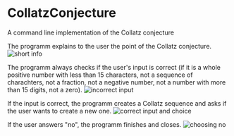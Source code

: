 # CollatzConjecture
A command line implementation of the Collatz conjecture

The programm explains to the user the point of the Collatz conjecture.
![short info](https://user-images.githubusercontent.com/89091847/129768901-60b7c38f-6f13-422f-adf0-339910cf5852.png)

The programm always checks if the user's input is correct (if it is a whole positive number with less than 15 characters, not a sequence of charachters, not a fraction, not a negative number, not a number with more than 15 digits, not a zero).
![incorrect input](https://user-images.githubusercontent.com/89091847/129769502-d2c3b829-3bd8-4c3c-889a-4da3ced89c7e.png)

If the input is correct, the programm creates a Collatz sequence and asks if the user wants to create a new one.
![correct input and choice](https://user-images.githubusercontent.com/89091847/129769792-6e9c90cb-5fe0-49dc-a4ff-1d40a6a900f3.png)

If the user answers "no", the programm finishes and closes.
![choosing no](https://user-images.githubusercontent.com/89091847/129769879-ed3e0aaa-0e07-48a3-bd1a-17544344bfd6.png)
